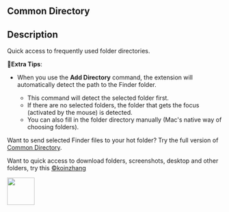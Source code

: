 ## Common Directory

## Description

Quick access to frequently used folder directories.

🌟**Extra Tips**:

- When you use the **Add Directory** command, the extension will automatically detect the path to the Finder folder.

  - This command will detect the selected folder first.
  - If there are no selected folders, the folder that gets the focus (activated by the mouse) is detected.
  - You can also fill in the folder directory manually (Mac's native way of choosing folders).

Want to send selected Finder files to your hot folder? Try the full version of [Common Directory](https://github.com/koinzhang/common-directory).

Want to quick access to download folders, screenshots, desktop and other folders, try this [©koinzhang](https://www.raycast.com/koinzhang)

<a id="install-extension-button" title="Install Quick Access Raycast Extension" href="https://www.raycast.com/koinzhang/quick-access#install">
        <img height="64" style="height: 64px" src="https://assets.raycast.com/koinzhang/quick-access/install_button@2x.png">
</a>
